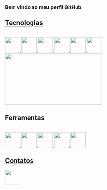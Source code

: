 ### Bem vindo ao meu perfil GitHub

<div>
<a href="https://github.com/is-Isadora-Rocha">
</div>


## Tecnologias
<div style="display: inline_block"><br>
<img src="https://cdn-icons-png.flaticon.com/512/226/226777.png" width="50" height="50"/>
<img src="https://cdn.jsdelivr.net/gh/devicons/devicon/icons/postgresql/postgresql-original-wordmark.svg" width="50" height="50"/>
<img src="https://cdn.jsdelivr.net/gh/devicons/devicon/icons/spring/spring-original-wordmark.svg" width="50" height="50"/>
<img src="https://cdn.jsdelivr.net/gh/devicons/devicon/icons/bootstrap/bootstrap-original.svg" width="50" height="50"/>
<img src="https://cdn.jsdelivr.net/gh/devicons/devicon/icons/html5/html5-plain-wordmark.svg" width="50" height="50"/>
<img src="https://cdn.jsdelivr.net/gh/devicons/devicon/icons/css3/css3-plain-wordmark.svg" width="50" height="50"/>

</div>

<div align="left">
  <a href="https://github.com/is-Isadora-Rocha">
  <img height="170em"  width="320em" src="https://github-readme-stats.vercel.app/api/top-langs/?username=7rik&layout=compact&langs_count=7&theme=github_dark"/>
</div>

## Ferramentas
<div style="display: inline_block"><br>

<img src="https://cdn.jsdelivr.net/gh/devicons/devicon/icons/vscode/vscode-original.svg" width="50" height="50"/>
<img src="https://cdn.jsdelivr.net/gh/devicons/devicon/icons/gitlab/gitlab-plain-wordmark.svg" width="50" height="50"/>
<img src="https://cdn.jsdelivr.net/gh/devicons/devicon/icons/intellij/intellij-original.svg" width="50" height="50"/>
<img src="https://cdn.jsdelivr.net/gh/devicons/devicon/icons/git/git-plain.svg" width="50" height="50"/>
<img src="https://cdn.jsdelivr.net/gh/devicons/devicon/icons/canva/canva-original.svg" width="50" height="50"/>
</div>
  
 ## Contatos
 <div>
  <a href="https://www.linkedin.com/in/srochaisadora/" target="_blank"><img src="https://cdn-icons-png.flaticon.com/512/174/174857.png" target="_blank" width='50' height='50'></a>
</div>
